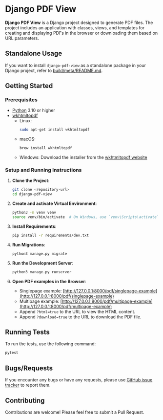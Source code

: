 # Django PDF View

**Django PDF View** is a Django project designed to generate
PDF files.
The project includes an application with classes, views, and
templates for creating and displaying PDFs in the browser or
downloading them based on URL parameters.

## Standalone Usage

If you want to install `django-pdf-view` as a standalone 
package in your Django project, refer to 
[build/meta/README.md](build/meta/README.md).

## Getting Started

### Prerequisites

- [Python](https://www.python.org/downloads/) 3.10 or higher
- [wkhtmltopdf](https://wkhtmltopdf.org/)
    - Linux:
        ```bash
        sudo apt-get install wkhtmltopdf
        ``` 
    - macOS:
        ```bash
        brew install wkhtmltopdf
        ```
    - Windows: Download the installer from the
      [wkhtmltopdf website](https://wkhtmltopdf.org/)

### Setup and Running Instructions

1. **Clone the Project**:
   ```bash
   git clone <repository-url>
   cd django-pdf-view
   ```

2. **Create and activate Virtual Environment**:
   ```bash
   python3 -m venv venv
   source venv/bin/activate  # On Windows, use `venv\Scripts\activate`
   ```

3. **Install Requirements**:
   ```bash
   pip install -r requirements/dev.txt
   ```

4. **Run Migrations**:
   ```bash
   python3 manage.py migrate
   ```

5. **Run the Development Server**:
   ```bash
   python3 manage.py runserver
   ```

6. **Open PDF examples in the Browser**:
    - Singlepage example: [http://127.0.0.1:8000/pdf/singlepage-example](http://127.0.0.1:8000/pdf/singlepage-example)
    - Multipage example: [http://127.0.0.1:8000/pdf/multipage-example](http://127.0.0.1:8000/pdf/multipage-example)
    - Append `?html=true` to the URL to view the HTML content.
    - Append `?download=true` to the URL to download the PDF file.

## Running Tests

To run the tests, use the following command:

```bash
pytest
```

## Bugs/Requests

If you encounter any bugs or have any requests, please use
[GitHub issue tracker](https://github.com/roknicmilos/django-pdf-view/issues)
to report them.

## Contributing

Contributions are welcome! Please feel free to submit a Pull Request.
